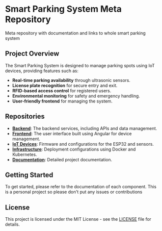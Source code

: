 # Smart Parking System Meta Repository

Meta repository with documentation and links to whole smart parking system

## Project Overview

The Smart Parking System is designed to manage parking spots using IoT devices, providing features such as:

- **Real-time parking availability** through ultrasonic sensors.
- **License plate recognition** for secure entry and exit.
- **RFID-based access control** for registered users.
- **Environmental monitoring** for safety and emergency handling.
- **User-friendly frontend** for managing the system.

## Repositories

- **[Backend](./backend/README.md)**: The backend services, including APIs and data management.
- **[Frontend](./frontend/README.md)**: The user interface built using Angular for device management.
- **[IoT Devices](./iot_devices/README.md)**: Firmware and configurations for the ESP32 and sensors.
- **[Infrastructure](./infrastructure/README.md)**: Deployment configurations using Docker and Kubernetes.
- **[Documentation](./docs/README.md)**: Detailed project documentation.

## Getting Started

To get started, please refer to the documentation of each component. This is a personal project so please don't put any issues or contributions

## License

This project is licensed under the MIT License - see the [LICENSE](./LICENSE) file for details.